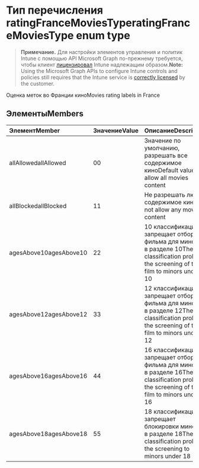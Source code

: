 # <a name="ratingfrancemoviestype-enum-type"></a><span data-ttu-id="abc27-101">Тип перечисления ratingFranceMoviesType</span><span class="sxs-lookup"><span data-stu-id="abc27-101">ratingFranceMoviesType enum type</span></span>

> <span data-ttu-id="abc27-102">**Примечание.** Для настройки элементов управления и политик Intune с помощью API Microsoft Graph по-прежнему требуется, чтобы клиент [лицензировал](https://go.microsoft.com/fwlink/?linkid=839381) Intune надлежащим образом.</span><span class="sxs-lookup"><span data-stu-id="abc27-102">**Note:** Using the Microsoft Graph APIs to configure Intune controls and policies still requires that the Intune service is [correctly licensed](https://go.microsoft.com/fwlink/?linkid=839381) by the customer.</span></span>

<span data-ttu-id="abc27-103">Оценка меток во Франции кино</span><span class="sxs-lookup"><span data-stu-id="abc27-103">Movies rating labels in France</span></span>
## <a name="members"></a><span data-ttu-id="abc27-104">Элементы</span><span class="sxs-lookup"><span data-stu-id="abc27-104">Members</span></span>
|<span data-ttu-id="abc27-105">Элемент</span><span class="sxs-lookup"><span data-stu-id="abc27-105">Member</span></span>|<span data-ttu-id="abc27-106">Значение</span><span class="sxs-lookup"><span data-stu-id="abc27-106">Value</span></span>|<span data-ttu-id="abc27-107">Описание</span><span class="sxs-lookup"><span data-stu-id="abc27-107">Description</span></span>|
|:---|:---|:---|
|<span data-ttu-id="abc27-108">allAllowed</span><span class="sxs-lookup"><span data-stu-id="abc27-108">allAllowed</span></span>|<span data-ttu-id="abc27-109">0</span><span class="sxs-lookup"><span data-stu-id="abc27-109">0</span></span>|<span data-ttu-id="abc27-110">Значение по умолчанию, разрешать все содержимое кино</span><span class="sxs-lookup"><span data-stu-id="abc27-110">Default value, allow all movies content</span></span>|
|<span data-ttu-id="abc27-111">allBlocked</span><span class="sxs-lookup"><span data-stu-id="abc27-111">allBlocked</span></span>|<span data-ttu-id="abc27-112">1</span><span class="sxs-lookup"><span data-stu-id="abc27-112">1</span></span>|<span data-ttu-id="abc27-113">Не разрешать любое содержимое кино</span><span class="sxs-lookup"><span data-stu-id="abc27-113">Do not allow any movies content</span></span>|
|<span data-ttu-id="abc27-114">agesAbove10</span><span class="sxs-lookup"><span data-stu-id="abc27-114">agesAbove10</span></span>|<span data-ttu-id="abc27-115">2</span><span class="sxs-lookup"><span data-stu-id="abc27-115">2</span></span>|<span data-ttu-id="abc27-116">10 классификации запрещает отбора фильма для минорам в разделе 10</span><span class="sxs-lookup"><span data-stu-id="abc27-116">The 10 classification prohibits the screening of the film to minors under 10</span></span>|
|<span data-ttu-id="abc27-117">agesAbove12</span><span class="sxs-lookup"><span data-stu-id="abc27-117">agesAbove12</span></span>|<span data-ttu-id="abc27-118">3</span><span class="sxs-lookup"><span data-stu-id="abc27-118">3</span></span>|<span data-ttu-id="abc27-119">12 классификации запрещает отбора фильма для минорам в разделе 12</span><span class="sxs-lookup"><span data-stu-id="abc27-119">The 12 classification prohibits the screening of the film to minors under 12</span></span>|
|<span data-ttu-id="abc27-120">agesAbove16</span><span class="sxs-lookup"><span data-stu-id="abc27-120">agesAbove16</span></span>|<span data-ttu-id="abc27-121">4</span><span class="sxs-lookup"><span data-stu-id="abc27-121">4</span></span>|<span data-ttu-id="abc27-122">16 классификации запрещает отбора фильма для минорам в разделе 16</span><span class="sxs-lookup"><span data-stu-id="abc27-122">The 16 classification prohibits the screening of the film to minors under 16</span></span>|
|<span data-ttu-id="abc27-123">agesAbove18</span><span class="sxs-lookup"><span data-stu-id="abc27-123">agesAbove18</span></span>|<span data-ttu-id="abc27-124">5</span><span class="sxs-lookup"><span data-stu-id="abc27-124">5</span></span>|<span data-ttu-id="abc27-125">18 классификации запрещает блокировки минорам в разделе 18</span><span class="sxs-lookup"><span data-stu-id="abc27-125">The 18 classification prohibits the screening to minors under 18</span></span>|



